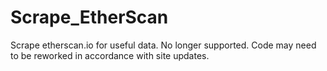 # Scrape_EtherScan
Scrape etherscan.io for useful data. No longer supported. Code may need to be reworked in accordance with site updates. 
